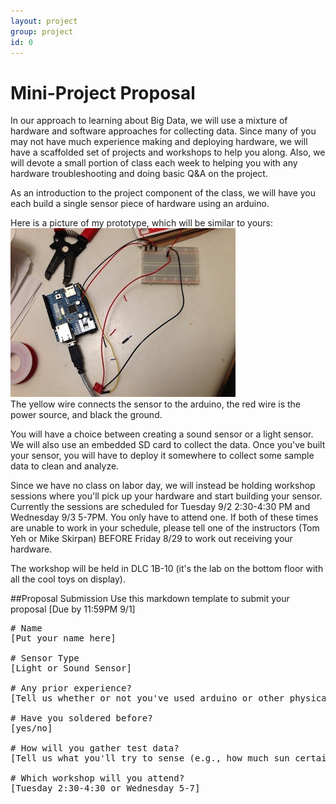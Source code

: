 ```yaml
---
layout: project
group: project
id: 0
---
```


# Mini-Project Proposal

In our approach to learning about Big Data, we will use a mixture of hardware and software approaches for collecting data.  Since many of you may not have much experience making and deploying hardware, we will have a scaffolded set of projects and workshops to help you along.  Also, we will devote a small portion of class each week to helping you with any hardware troubleshooting and doing basic Q&A on the project.

As an introduction to the project component of the class, we will have you each build a single sensor piece of hardware using an arduino.  

Here is a picture of my prototype, which will be similar to yours:  
![Prototype](soundproto.jpg)  
The yellow wire connects the sensor to the arduino, the red wire is the power source, and black the ground.

You will have a choice between creating a sound sensor or a light sensor.  We will also use an embedded SD card to collect the data.  Once you've built your sensor, you will have to deploy it somewhere to collect some sample data to clean and analyze.

Since we have no class on labor day, we will instead be holding workshop sessions where you'll pick up your hardware and start building your sensor. Currently the sessions are scheduled for Tuesday 9/2 2:30-4:30 PM and Wednesday 9/3 5-7PM.  You only have to attend one.  If both of these times are unable to work in your schedule, please tell one of the instructors (Tom Yeh or Mike Skirpan) BEFORE Friday 8/29 to work out receiving your hardware.

The workshop will be held in DLC 1B-10 (it's the lab on the bottom floor with all the cool toys on display).

##Proposal Submission
Use this markdown template to submit your proposal [Due by 11:59PM 9/1]

<pre>
# Name
[Put your name here]

# Sensor Type
[Light or Sound Sensor]

# Any prior experience?
[Tell us whether or not you've used arduino or other physical computing artifacts prior to this]

# Have you soldered before?
[yes/no]

# How will you gather test data?
[Tell us what you'll try to sense (e.g., how much sun certain rooms get, how loud study rooms tend to be, how loud is your house, where's the best place to put your tomatoe plant, etc)]

# Which workshop will you attend?
[Tuesday 2:30-4:30 or Wednesday 5-7]

</pre>
